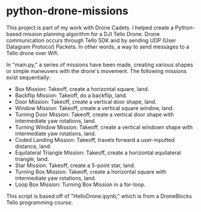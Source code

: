 ﻿# python-drone-missions

This project is part of my work with Drone Cadets. I helped create a Python-based mission planning algorithm for a DJI Tello Drone.
Drone communication occurs through Tello SDK and by sending UDP (User Datagram Protocol) Packets. In other words, a way to send messages to a Tello drone over Wifi.

In "main.py," a series of missions have been made, creating various shapes or simple maneuvers with the drone's movement. The following missions exist sequentially:
- Box Mission: Takeoff, create a horizontal square, land.
- Backflip Mission: Takeoff, do a backflip, land. 
- Door Mission: Takeoff, create a vertical door shape, land.
- Window Mission: Takeoff, create a vertical square window, land.
- Turning Door Mission: Takeoff, create a vertical door shape with intermediate yaw rotations, land.
- Turning Window Mission: Takeoff, create a vertical windown shape with intermediate yaw rotations, land.
- Coded Landing Mission: Takeoff, travels forward a user-inputted distance, land.
- Equilateral Triangle Mission: Takeoff, create a horizontal equilateral triangle, land.
- Star Mission: Takeoff, create a 5-point star, land.
- Turning Box Mission: Takeoff, create a horizontal square with intermediate yaw rotations, land.
- Loop Box Mission: Turning Box Mission in a for-loop.

This script is based off of "HelloDrone.ipynb," which is from a DroneBlocks Tello programming course.
